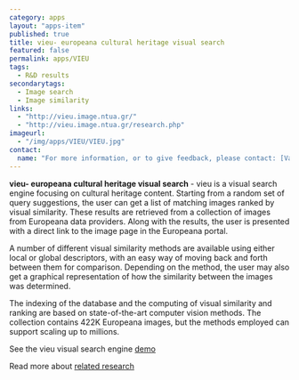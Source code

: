 ```yaml
---
category: apps
layout: "apps-item"
published: true
title: vieu- europeana cultural heritage visual search
featured: false
permalink: apps/VIEU
tags: 
  - R&D results
secondarytags:
  - Image search
  - Image similarity 
links: 
  - "http://vieu.image.ntua.gr/"
  - "http://vieu.image.ntua.gr/research.php"
imageurl: 
  - "/img/apps/VIEU/VIEU.jpg"
contact: 
  name: "For more information, or to give feedback, please contact: [Vassilis Tzouvaras](tzouvaras@image.ntua.gr)"
---
```

**vieu- europeana cultural heritage visual search** - vieu is a visual search engine focusing on cultural heritage content. Starting from a random set of query suggestions, the user can get a list of matching images ranked by visual similarity. These results are retrieved from a collection of images from Europeana data providers. Along with the results, the user is presented with a direct link to the image page in the Europeana portal.

A number of different visual similarity methods are available using either local or global descriptors, with an easy way of moving back and forth between them for comparison. Depending on the method, the user may also get a graphical representation of how the similarity between the images was determined.

The indexing of the database and the computing of visual similarity and ranking are based on state-of-the-art computer vision methods. The collection contains 422K Europeana images, but the methods employed can support scaling up to millions.

See the vieu visual search engine [demo](http://vieu.image.ntua.gr/)

Read more about [related research](http://vieu.image.ntua.gr/research.php)


